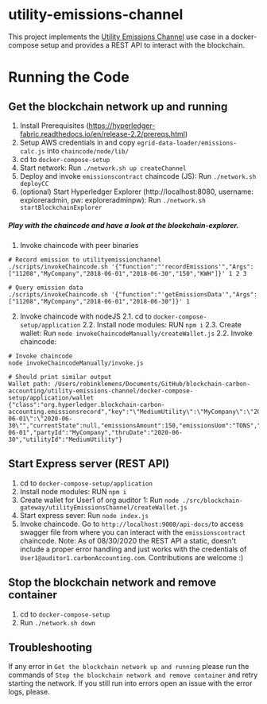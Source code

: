 # utility-emissions-channel

This project implements the [Utility Emissions Channel](https://wiki.hyperledger.org/display/CASIG/Utility+Emissions+Channel) use case in a docker-compose setup and provides a REST API to interact with the blockchain.

Running the Code
================

## Get the blockchain network up and running
1. Install Prerequisites (https://hyperledger-fabric.readthedocs.io/en/release-2.2/prereqs.html)
2. Setup AWS credentials in and copy `egrid-data-loader/emissions-calc.js` into `chaincode/node/lib/`
3. cd to `docker-compose-setup`
4. Start network: Run `./network.sh up createChannel`
5. Deploy and invoke `emissionscontract` chaincode (JS): Run `./network.sh deployCC`
6. (optional) Start Hyperledger Explorer (http://localhost:8080, username: exploreradmin, pw: exploreradminpw): Run `./network.sh startBlockchainExplorer`


##### Play with the chaincode and have a look at the blockchain-explorer. 
1. Invoke chaincode with peer binaries
```shell
# Record emission to utilityemissionchannel
./scripts/invokeChaincode.sh '{"function":"'recordEmissions'","Args":["11208","MyCompany","2018-06-01","2018-06-30","150","KWH"]}' 1 2 3

# Query emission data 
./scripts/invokeChaincode.sh '{"function":"'getEmissionsData'","Args":["11208","MyCompany","2018-06-01","2018-06-30"]}' 1
```
2. Invoke chaincode with nodeJS
2.1. cd to `docker-compose-setup/application`
2.2. Install node modules: RUN `npm i` 
2.3. Create wallet: Run `node invokeChaincodeManually/createWallet.js`
2.2. Invoke chaincode:
```shell
# Invoke chaincode 
node invokeChaincodeManually/invoke.js

# Should print similar output
Wallet path: /Users/robinklemens/Documents/GitHub/blockchain-carbon-accounting/utility-emissions-channel/docker-compose-setup/application/wallet
{"class":"org.hyperledger.blockchain-carbon-accounting.emissionsrecord","key":"\"MediumUtility\":\"MyCompany\":\"2020-06-01\":\"2020-06-30\"","currentState":null,"emissionsAmount":150,"emissionsUom":"TONS","fromDate":"2020-06-01","partyId":"MyCompany","thruDate":"2020-06-30","utilityId":"MediumUtility"} 
```


## Start Express server (REST API)
1. cd to `docker-compose-setup/application`
2. Install node modules: RUN `npm i` 
3. Create wallet for User1 of org auditor 1: Run `node ./src/blockchain-gateway/utilityEmissionsChannel/createWallet.js`
4. Start express sever:  Run `node index.js`
5. Invoke chaincode. Go to `http://localhost:9000/api-docs/`to access swagger file from where you can interact with the `emissionscontract` chaincode.
Note: As of 08/30/2020 the REST API a static, doesn't include a proper error handling and just works with the credentials of `User1@auditor1.carbonAccounting.com`. Contributions are welcome :)

    
## Stop the blockchain network and remove container
1. cd to `docker-compose-setup`
2. Run `./network.sh down`


## Troubleshooting
If any error in `Get the blockchain network up and running` please run the commands of `Stop the blockchain network and remove container` and retry starting the network. If you still run into errors open an issue with the error logs, please.
